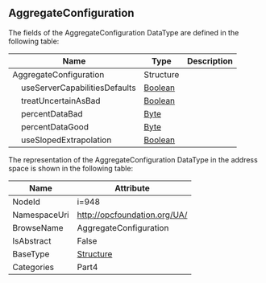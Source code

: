 <!-- datatype -->
## AggregateConfiguration
  
<!-- end of description -->
The fields of the AggregateConfiguration DataType are defined in the following table:  

|Name|Type|Description|
|---|---|---|
|AggregateConfiguration|Structure||
|&nbsp;&nbsp;&nbsp;&nbsp;useServerCapabilitiesDefaults|[Boolean](../../../Part3/DataTypes/Boolean/readme.md)||
|&nbsp;&nbsp;&nbsp;&nbsp;treatUncertainAsBad|[Boolean](../../../Part3/DataTypes/Boolean/readme.md)||
|&nbsp;&nbsp;&nbsp;&nbsp;percentDataBad|[Byte](../../../Part3/DataTypes/Byte/readme.md)||
|&nbsp;&nbsp;&nbsp;&nbsp;percentDataGood|[Byte](../../../Part3/DataTypes/Byte/readme.md)||
|&nbsp;&nbsp;&nbsp;&nbsp;useSlopedExtrapolation|[Boolean](../../../Part3/DataTypes/Boolean/readme.md)||

The representation of the AggregateConfiguration DataType in the address space is shown in the following table:  

|Name|Attribute|
|---|---|
|NodeId|i=948|
|NamespaceUri|http://opcfoundation.org/UA/|
|BrowseName|AggregateConfiguration|
|IsAbstract|False|
|BaseType|[Structure](../../../Part3/DataTypes/Structure/readme.md)|
|Categories|Part4|

